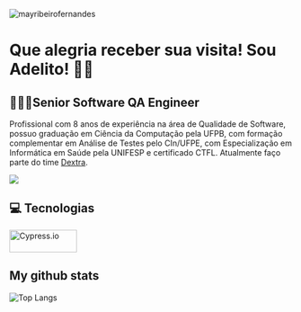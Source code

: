 <p align="left"> <img src="https://komarev.com/ghpvc/?username=adelitofarias&label=Profile%20views&color=0e75b6&style=flat" alt="mayribeirofernandes" /> </p>

# Que alegria receber sua visita! Sou Adelito! 👋😄

## 👨🏻‍💻Senior Software QA Engineer
Profissional com 8 anos de experiência na área de Qualidade de Software, possuo graduação em Ciência da Computação pela UFPB, com formação complementar em Análise de Testes pelo CIn/UFPE, com Especialização em Informática em Saúde pela UNIFESP e certificado CTFL. Atualmente faço parte do time [Dextra](https://www.dextra.com.br).

[<img src="https://img.shields.io/badge/linkedin-%230077B5.svg?&style=for-the-badge&logo=linkedin&logoColor=white" />](https://www.linkedin.com/in/adelito/)

## 💻 Tecnologias
<p align="left"> <a href="https://www.cypress.io/" target="_blank"> <img src="https://www.cypress.io/static/33498b5f95008093f5f94467c61d20ab/ac1e1/cypress-logo.webp" alt="Cypress.io"width="120" height="40"/> </a> </p>

## My github stats

![Top Langs](https://github-readme-stats.vercel.app/api/top-langs/?username=adelitofarias&layout=compact&theme=dark)

<!--
**adelitofarias/adelitofarias** is a ✨ _special_ ✨ repository because its `README.md` (this file) appears on your GitHub profile.

Here are some ideas to get you started:

- 🔭 I’m currently working on ...
- 🌱 I’m currently learning ...
- 👯 I’m looking to collaborate on ...
- 🤔 I’m looking for help with ...
- 💬 Ask me about ...
- 📫 How to reach me: ...
- 😄 Pronouns: ...
- ⚡ Fun fact: ...
-->
